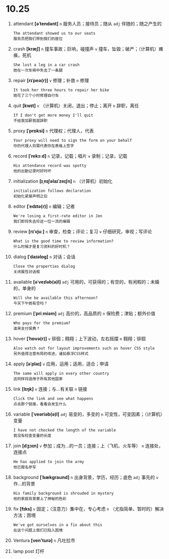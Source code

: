 # 10.25

1. attendant **[əˈtendənt]** `n` 服务人员；接待员；随从 `adj` 伴随的；随之产生的

   ```
   The attendant showed us to our seats
   服务员把我们带到我们的座位
   ```

2. crash **[kræʃ]** `n` 撞车事故；巨响，碰撞声 `v` 撞车，坠毁；破产；（计算机）瘫痪，死机

   ```
   She lost a leg in a car crash
   她在一次车祸中失去了一条腿
   ```

3. repair **[rɪˈpeə(r)]** `v` 修理；补救 `n` 修理

   ```
   It took her three hours to repair her bike
   她花了三个小时修理自行车
   ```

4. quit **[kwɪt]** `v` （计算机）关闭，退出；停止；离开 `n` 辞职，离任

   ```
   If I don't get more money I'll quit
   不给我加薪我就辞职
   ```

5. proxy **[ˈprɒksi]** `n` 代理权；代理人，代表

   ```
   Your proxy will need to sign the form on your behalf
   你的代理人将需代表你在表格上签字
   ```

6. record **[ˈrekɔːd]** `n` 记录，记载；唱片 `v` 录制；记录，记载

   ```
   His attendance record was spotty
   他的出勤记录时好时坏
   ```

7. initialization **[ɪˌnɪʃəlaɪˈzeɪʃn]** `n` （计算机）初始化

   ```
   initialization follows declaration
   初始化紧接声明之后
   ```

8. editor **[ˈedɪtə(r)]** `n` 编辑；记者

   ```
   We're losing a first-rate editor in Jen
   我们即将失去珍这一位一流的编辑
   ```

9. review **[rɪˈvjuː]** `n` 审查，检查；评论；复习 `v` 仔细研究，审视；写评论

   ```
   What is the good time to review information?
   什么时候才是复习资料的好时机？
   ```

10. dialog **[ˈdaɪəlɒɡ]** `n` 对话；会话

    ```
    Close the properties dialog
    关闭属性对话框
    ```

11. available **[əˈveɪləb(ə)l]** `adj` 可用的，可获得的；有空的，有闲暇的；未婚的，单身的

    ```
    Will she be available this afternoon?
    今天下午她有空吗？
    ```

12. premium **[ˈpriːmiəm]** `adj` 高价的，高品质的 `n` 保险费；津贴；额外价值

    ```
    Who pays for the premium?
    谁来支付保费？
    ```

13. hover **[ˈhɒvə(r)]** `v` 徘徊；翱翔；上下波动，左右摇摆 `n` 翱翔；徘徊

    ```
    Also watch out for layout improvements such as hover CSS style
    另外值得注意布局的改进，诸如悬浮CSS样式
    ```

14. apply **[əˈplaɪ]** `v` 应用，运用；适用，适合；申请

    ```
    The same will apply in every other country
    这同样将适用于所有其他国家
    ```

15. link **[lɪŋk]** `v` 连接；与...有关联 `n` 链接

    ```
    Click the link and see what happens
    点击那个链接，看看会发生什么
    ```

16. variable **[ˈveəriəb(ə)l]** `adj` 易变的，多变的 `n` 可变性，可变因素；（计算机）变量

    ```
    I have not checked the length of the variable
    我没有检查变量的长度
    ```

17. join **[dʒɔɪn]** `v` 参加；成为...的一员；连接；上（飞机、火车等） `n` 连接处，连接点

    ```
    He has applied to join the army
    他已报名参军
    ```

18. background **[ˈbækɡraʊnd]** `n` 出身背景，学历，经历；底色 `adj` 事先的 `v` 作...的背景

    ```
    His family background is shrouded in mystery
    他的家庭背景蒙上了神秘的色彩
    ```

19. fix **[fɪks]** `v` 固定；（注意力）集中在，专心考虑 `n` （尤指简单、暂时的）解决方法；困境

    ```
    We've got ourselves in a fix about this
    在这个问题上我们已陷入困境
    ```

20. Ventura **[ven'turə]** `n` 凡吐拉市

21. lamp post 灯杆
